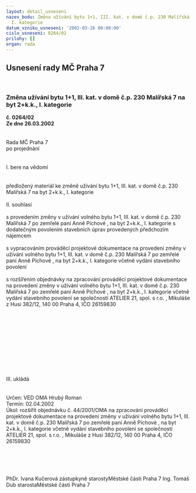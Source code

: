 ```yaml
---
layout: detail_usneseni
nazev_bodu: Změna užívání bytu 1+1, III. kat. v domě č.p. 230 Malířská 7 na byt 2+k.k.,
  I. kategorie
datum_vzniku_usneseni: '2002-03-26 00:00:00'
cislo_usneseni: 0264/02
prilohy: []
organ: rada
---
```

<div id="ucUsn_pList" class="usn">
	<span><h2>Usnesení rady MČ Praha 7 </h2>
<br></span><div class="standBody">
<span><h3>Změna užívání bytu 1+1, III. kat. v domě č.p. 230 Malířská 7 na byt 2+k.k., I. kategorie</h3></span><div class="center">
		<strong>č. 0264/02</strong><br>
	</div>
<div class="center">
		<strong>Ze dne 26.03.2002</strong><br><br>
	</div>
<br>Rada MČ Praha 7<br>po projednání<br><br><br>I.	bere na vědomí<br><br> <br>předložený materiál ke změně užívání bytu 1+1, III. kat. v domě č.p. 230 Malířská 7 na byt 2+k.k., I. kategorie<br><br>II.	souhlasí <br><br>s provedením změny v užívání volného bytu 1+1, III. kat. v domě č.p. 230 Malířská 7 po zemřelé paní Anně Píchové , na byt 2+k.k., I. kategorie s dodatečným povolením stavebních úprav provedených předchozím nájemcem <br><br>s vypracováním prováděcí projektové dokumentace na provedení změny v užívání volného bytu 1+1, III. kat. v domě č.p. 230 Malířská 7 po zemřelé paní Anně Píchové , na byt 2+k.k., I. kategorie včetně  vydání stavebního povolení <br><br>s rozšířením objednávky na zpracování prováděcí projektové dokumentace na provedení změny v užívání volného bytu 1+1, III. kat. v domě č.p. 230 Malířská 7 po zemřelé paní Anně Píchové , na byt 2+k.k., I. kategorie  včetně  vydání stavebního povolení se společností ATELIER 21, spol. s r.o. , Mikuláše z Husi 382/12, 140 00 Praha 4, IČO 26159830<br><br><br><br><br><br><br><br><br><br><br><br>III.	ukládá <br><br> <br>Určen:	VED OMA Hrubý Roman<br>Termín: 02.04.2002<br>Úkol:	rozšířit objednávku č. 44/2001/OMA  na zpracování prováděcí projektové dokumentace na provedení změny v užívání volného bytu 1+1, III. kat. v domě č.p. 230 Malířská 7 po zemřelé paní Anně Píchové , na byt 2+k.k., I. kategorie  včetně  vydání stavebního povolení se společností ATELIER 21, spol. s r.o. , Mikuláše z Husi 382/12, 140 00 Praha 4, IČO 26159830<br> <br><br><br> <br>	<br>PhDr. Ivana Kučerová zástupkyně starostyMěstské části Praha 7	Ing. Tomáš Dub starostaMěstské části Praha 7<br>	<br><br>
</div>
</div>